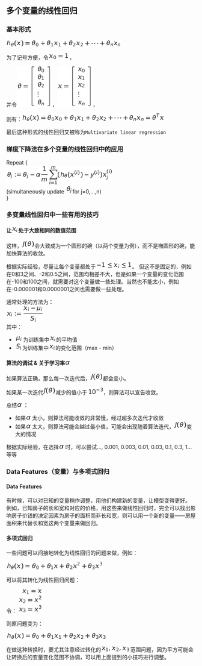 ## 多个变量的线性回归
### 基本形式
![equation](./img/01.png)

为了记号方便，令![x0](./img/02.png)，

并令![matrix](./img/04.png)，![matrix](./img/03.png)，

则有：![matrix](./img/05.png)

最后这种形式的线性回归又被称为`Multivariate linear regression`

### 梯度下降法在多个变量的线性回归中的应用
Repeat {    
	![equation](./img/06.png)    
	(simultaneously update ![theta_j](./img/07.png)for j=0,...,n)    
}

### 多变量线性回归中一些有用的技巧
#### 让![x_i](./img/08.png)处于大致相同的数值范围
这样，![J_theta](./img/09.png)会大致成为一个圆形的碗（以两个变量为例），而不是椭圆形的碗，能加快算法的收敛。

根据实际经验，尽量让每个变量都处于![equation](./img/10.png)。
但这不是固定的，例如在0和3之间、-2和0.5之间，范围均相差不大，但是如果一个变量的变化范围在-100和100之间，就需要对这个变量做一些处理。当然也不能太小，例如在-0.000001和0.0000001之间也需要做一些处理。

通常处理的方法为：    
![equation](./img/11.png)    
其中：

- ![mu_i](./img/12.png)为训练集中![x_i](./img/13.png)的平均值   
- ![S_i](./img/14.png)为训练集中![x_i](./img/13.png)的变化范围（max - min）

#### 算法的调试 & 关于学习率![alpha](./img/15.png)
如果算法正确，那么每一次迭代后，![J_theta](./img/09.png)都会变小。

如果某一次迭代![J_theta](./img/09.png)减少的值小于![10^-3](./img/16.png)，则算法可以宣告收敛。

总结![alpha](./img/15.png)：

- 如果![alpha](./img/15.png)太小，则算法可能收敛的非常慢，经过超多次迭代才收敛
- 如果![alpha](./img/15.png)太大，则算法可能会越过最小值，可能会出现随着算法迭代，![J_theta](./img/09.png)变大的情况

根据实际经验，在选择![alpha](./img/15.png)时，可以尝试..., 0.001, 0.003, 0.01, 0.03, 0.1, 0.3, 1...等等

### Data Features（变量）与多项式回归
#### Data Features
有时候，可以对已知的变量稍作调整，用他们构建新的变量，让模型变得更好。    
例如，已知房子的长和宽和对应的价格，用这些来做线性回归时，完全可以找出影响房子价钱的决定因素为房子的面积而非长和宽，则可以用一个新的变量——房屋面积来代替长和宽这两个变量来做回归。

#### 多项式回归
一些问题可以间接地转化为线性回归的问题来做，例如：

![equation](./img/17.png)

可以将其转化为线性回归问题：

令：
![equation](./img/18.png)

则原问题变为：

![equation](./img/19.png)

在做这种转换时，要尤其注意经过转化的![x_1x_2x_3](./img/20.png)范围问题，因为平方可能会让转换后的变量变化范围不协调，可以用上面提到的小技巧进行调整。

